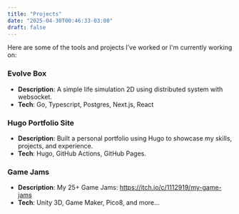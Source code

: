 ```yaml
---
title: "Projects"
date: "2025-04-30T00:46:33-03:00"
draft: false
---
```


Here are some of the tools and projects I’ve worked or I'm currently working on:

### **Evolve Box**

- **Description**: A simple life simulation 2D using distributed system with websocket.
- **Tech**: Go, Typescript, Postgres, Next.js, React

### **Hugo Portfolio Site**

- **Description**: Built a personal portfolio using Hugo to showcase my skills, projects, and experience.
- **Tech**: Hugo, GitHub Actions, GitHub Pages.

### **Game Jams**

- **Description**: My 25+ Game Jams: https://itch.io/c/1112919/my-game-jams
- **Tech**: Unity 3D, Game Maker, Pico8, and more...
